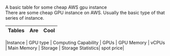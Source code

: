 A basic table for some cheap AWS gpu instance <br>
There are some cheap GPU instance on AWS. Usually the basic type of that series of instance.<br>

| Tables        | Are           | Cool  |
| ------------- |:-------------:| -----:|


|Instance | GPU type |	Computing Capability | GPUs	| GPU Memory	| vCPUs	| Main Memory	| Storage | Storage Statistics| spot price|



